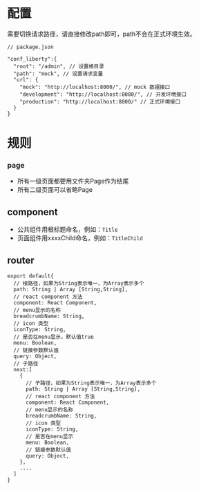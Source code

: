 # 配置
需要切换请求路径，请直接修改path即可，path不会在正式环境生效。

```
// package.json 

"conf_liberty":{
  "root": "/admin", // 设置根目录
  "path": "mock", // 设置请求变量
  "url": {
    "mock": "http://localhost:8000/", // mock 数据接口
    "development": "http://localhost:8000/", // 开发环境接口
    "production": "http://localhost:8000/" // 正式环境接口
  }
}
```

# 规则
### page
* 所有一级页面都要用文件夹Page作为结尾
* 所有二级页面可以省略Page

## component
* 公共组件用根标题命名，例如：`Title`
* 页面组件用xxxxChild命名，例如：`TitleChild`

## router
```
export default{
  // 根路径，如果为String表示唯一，为Array表示多个
  path: String | Array [String,String],
  // react component 方法
  component: React Component,
  // menu显示的名称
  breadcrumbName: String,
  // icon 类型
  iconType: String,
  // 是否在menu显示，默认值true
  menu: Boolean,
  // 链接参数默认值
  query: Object,
  // 子路径
  next:[
    {
      // 子路径，如果为String表示唯一，为Array表示多个
      path: String | Array [String,String],
      // react component 方法
      component: React Component,
      // menu显示的名称
      breadcrumbName: String,
      // icon 类型
      iconType: String,
      // 是否在menu显示
      menu: Boolean,
      // 链接参数默认值
      query: Object,
    },
    ....
  ]
}
```